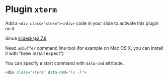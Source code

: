 # Plugin `xterm`

Add a `<div class="xterm"></div>` code in your slide to activate this plugin on it.

Since slidesk@2.7.8

Need `unbuffer` command line tool (for example on Mac OS X, you can install it with "brew install expect")

You can specify a start command with `data-cmd` attribute.

```html
<div class="xterm" data-cmd="ls -l">
```

